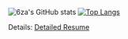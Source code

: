 
![6za's GitHub stats](https://github-readme-stats.vercel.app/api?username=6za&show_icons=true&theme=tokyonight) [![Top Langs](https://github-readme-stats.vercel.app/api/top-langs/?username=6za&layout=compact&theme=tokyonight)](https://github.com/6za/github-readme-stats)

Details: [Detailed Resume](https://kaxios.github.io/)
